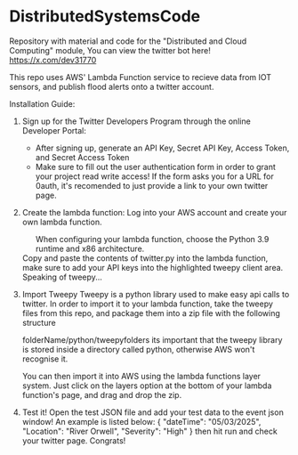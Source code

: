 # DistributedSystemsCode
Repository with material and code for the "Distributed and Cloud Computing" module, 
You can view the twitter bot here! https://x.com/dev31770 

This repo uses AWS' Lambda Function service to recieve data from IOT sensors, and publish flood alerts onto a twitter account.

Installation Guide:
1. Sign up for the Twitter Developers Program through the online Developer Portal: 
   <ul>
     <li>After signing up, generate an API Key, Secret API Key, Access Token, and Secret Access Token</li>
     <li>Make sure to fill out the user authentication form in order to grant your project read write access! If the form asks you for a URL for 0auth, it's recomended to just provide a link to your own twitter page.</li>
   </ul>

2. Create the lambda function:
   Log into your AWS account and create your own lambda function.
   <ul>
     When configuring your lambda function, choose the Python 3.9 runtime and x86 architecture.
   </ul>
   Copy and paste the contents of twitter.py into the lambda function, make sure to add your API keys into the highlighted tweepy client area.
   Speaking of tweepy...

3. Import Tweepy
   Tweepy is a python library used to make easy api calls to twitter. In order to import it to your lambda function, take the tweepy files from this repo, and package them into a zip file with the following structure

   folderName/python/tweepyfolders
   its important that the tweepy library is stored inside a directory called python, otherwise AWS won't recognise it.

   You can then import it into AWS using the lambda functions layer system. Just click on the layers option at the bottom of your lambda function's page, and drag and drop the zip.

4. Test it!
   Open the test JSON file and add your test data to the event json window! An example is listed below:
   {
     "dateTime": "05/03/2025",
     "Location": "River Orwell",
     "Severity": "High"
   }
   then hit run and check your twitter page. Congrats!
